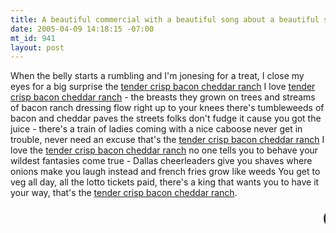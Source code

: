 ```yaml
--- 
title: A beautiful commercial with a beautiful song about a beautiful sandwich
date: 2005-04-09 14:18:15 -07:00
mt_id: 941
layout: post
---
```

When the belly starts a rumbling and I'm jonesing for a treat,
I close my eyes for a big surprise the <A HREF='http://www.unc.edu/~brianz/tendercrispbaconcheddarranch.html'>tender crisp bacon cheddar ranch</A>
I love <A HREF='http://www.unc.edu/~brianz/tendercrispbaconcheddarranch.html'>tender crisp bacon cheddar ranch</A> - the breasts they grown on trees
and streams of bacon ranch dressing flow right up to your knees
there's tumbleweeds of bacon and cheddar paves the streets
folks don't fudge it cause you got the juice - there's a train of ladies coming with a nice caboose
never get in trouble, never need an excuse
that's the <A HREF='http://www.unc.edu/~brianz/tendercrispbaconcheddarranch.html'>tender crisp bacon cheddar ranch</A>
I love the <A HREF='http://www.unc.edu/~brianz/tendercrispbaconcheddarranch.html'>tender crisp bacon cheddar ranch</A> no one tells you to behave
your wildest fantasies come true - Dallas cheerleaders give you shaves
where onions make you laugh instead and french fries grow like weeds
You get to veg all day, all the lotto tickets paid,
there's a king that wants you to have it your way,
that's the <A HREF='http://www.unc.edu/~brianz/tendercrispbaconcheddarranch.html'>tender crisp bacon cheddar ranch</A>.


<FONT SIZE="+3"><BLINK><MARQUEE>Cooooome aaaaand get it!</MARQUEE></BLINK></FONT>
